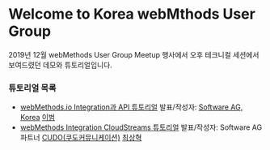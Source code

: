 # Welcome to Korea webMthods User Group  
2019년 12월 webMethods User Group Meetup 행사에서 오후 테크니컬 세션에서 보여드렸던 데모와 튜토리얼입니다.  
  
  
### 튜토리얼 목록  
  
  * [webMethods.io Integration과 API 튜토리얼](./wmio+integration+api/) 발표/작성자: [Software AG, Korea](https://www.softwareag.com/kr/) [이범](https://github.com/billybeom)  
  * [webMethods Integration CloudStreams 튜토리얼](https://github.com/SoftwareAG-Korea/tutorials/blob/master/webMethods/CloudStreams/README.md) 발표/작성자: Software AG 파트너 [CUDO(쿠도커뮤니케이션)](http://www.cudo.co.kr/) [최상혁](https://github.com/shyuki1203)  
  
  
  
